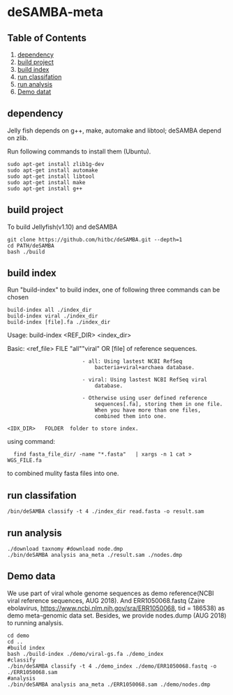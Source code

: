 deSAMBA-meta
======

## Table of Contents
1. [dependency](#dependency)
2. [build project](#build-project)
3. [build index](#build-index)
4. [run classifation](#run-classifation)
5. [run analysis](#run-analysis)
6. [Demo datat](#Demo-data)


## dependency

Jelly fish depends on g++, make, automake and libtool; deSAMBA depend on zlib.

Run following commands to install them (Ubuntu).
```
sudo apt-get install zlib1g-dev
sudo apt-get install automake
sudo apt-get install libtool
sudo apt-get install make
sudo apt-get install g++
```
## build project

To build Jellyfish(v1.10) and deSAMBA
```
git clone https://github.com/hitbc/deSAMBA.git --depth=1
cd PATH/deSAMBA
bash ./build
```
## build index

Run "build-index" to build index, one of following three commands can be chosen
```
build-index all ./index_dir
build-index viral ./index_dir
build-index [file].fa ./index_dir
```
  Usage:
    build-index <REF_DIR> <index_dir>

  Basic:
    <ref_file>  FILE    "all""viral" OR [file] of reference sequences.
    
                            - all: Using lastest NCBI RefSeq 
                                bacteria+viral+archaea database.
                                
                            - viral: Using lastest NCBI RefSeq viral 
                                database.
                                
                            - Otherwise using user defined reference 
                                sequences[.fa], storing them in one file.
                                When you have more than one files,	
                                combined them into one.
                                
    <IDX_DIR>   FOLDER  folder to store index.

using command:
```
  find fasta_file_dir/ -name "*.fasta"   | xargs -n 1 cat > WGS_FILE.fa
```
to combined mulity fasta files into one.

## run classifation
```
/bin/deSAMBA classify -t 4 ./index_dir read.fasta -o result.sam
```
## run analysis
```
./download taxnomy #download node.dmp
./bin/deSAMBA analysis ana_meta ./result.sam ./nodes.dmp 
```
## Demo data

We use part of viral whole genome sequences as demo reference(NCBI viral reference sequences, AUG 2018). And ERR1050068.fastq 
(Zaire ebolavirus, https://www.ncbi.nlm.nih.gov/sra/ERR1050068, tid = 186538) as demo meta-genomic data set.
Besides, we provide nodes.dump (AUG 2018) to running analysis.
```
cd demo
cd ..
#build index
bash ./build-index ./demo/viral-gs.fa ./demo_index
#classify
./bin/deSAMBA classify -t 4 ./demo_index ./demo/ERR1050068.fastq -o ./ERR1050068.sam
#analysis
./bin/deSAMBA analysis ana_meta ./ERR1050068.sam ./demo/nodes.dmp
```


